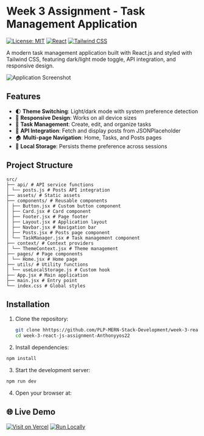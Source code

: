 

# Week 3 Assignment  - Task Management Application

[![License: MIT](https://img.shields.io/badge/License-MIT-blue.svg)](https://opensource.org/licenses/MIT)
[![React](https://img.shields.io/badge/React-18.2.0-blue)](https://reactjs.org/)
[![Tailwind CSS](https://img.shields.io/badge/Tailwind_CSS-3.3.0-06B6D4)](https://tailwindcss.com/)

A modern task management application built with React.js and styled with Tailwind CSS, featuring dark/light mode toggle, API integration, and responsive design.

![Application Screenshot](./public/screenshot.png)

## Features

- 🌓 **Theme Switching**: Light/dark mode with system preference detection
- 📱 **Responsive Design**: Works on all device sizes
- 📝 **Task Management**: Create, edit, and organize tasks
- 📰 **API Integration**: Fetch and display posts from JSONPlaceholder
- 🏠 **Multi-page Navigation**: Home, Tasks, and Posts pages
- 💾 **Local Storage**: Persists theme preference across sessions


## Project Structure

 ```tree
src/
├── api/ # API service functions
│ └── posts.js # Posts API integration
├── assets/ # Static assets
├── components/ # Reusable components
│ ├── Button.jsx # Custom button component
│ ├── Card.jsx # Card component
│ ├── Footer.jsx # Page footer
│ ├── Layout.jsx # Application layout
│ ├── Navbar.jsx # Navigation bar
│ ├── Posts.jsx # Posts page component
│ └── TaskManager.jsx # Task management component
├── context/ # Context providers
│ └── ThemeContext.jsx # Theme management
├── pages/ # Page components
│ └── Home.jsx # Home page
├── utils/ # Utility functions
│ └── useLocalStorage.js # Custom hook
├── App.jsx # Main application
├── main.jsx # Entry point
└── index.css # Global styles
 ```

## Installation

1. Clone the repository:
   ```bash
   git clone hhttps://github.com/PLP-MERN-Stack-Development/week-3-react-js-assignment-Anthonyyos22.git
   cd week-3-react-js-assignment-Anthonyyos22
   ```
2. Install dependencies:

```bash
npm install
```

3. Start the development server:

```bash
npm run dev
```
4. Open your browser at:
## 🌐 Live Demo

[![Visit on Vercel](https://img.shields.io/badge/Live%20Site-vercel.app-blue?logo=vercel)](https://wk3-task-manager.vercel.app/)
[![Run Locally](https://img.shields.io/badge/Localhost-5173-orange?logo=localhost)](http://localhost:5173)

